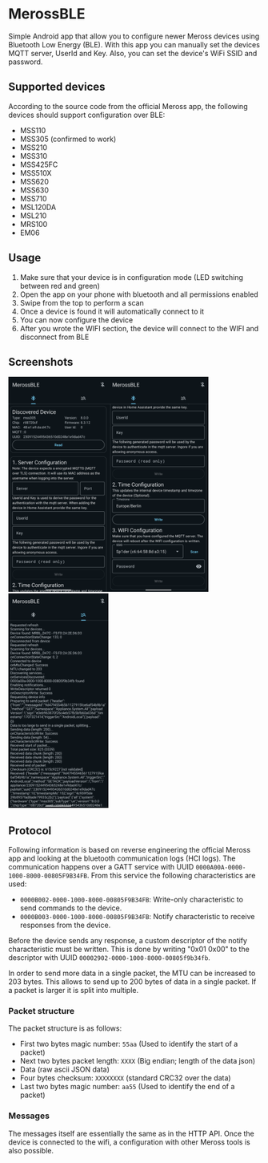 # MerossBLE

Simple Android app that allow you to configure newer Meross devices using Bluetooth Low Energy (BLE).
With this app you can manually set the devices MQTT server, UserId and Key. Also, you can
set the device's WiFi SSID and password.

## Supported devices

According to the source code from the official Meross app, the following devices should support
configuration over BLE:

- MSS110
- MSS305 (confirmed to work)
- MSS210
- MSS310
- MSS425FC
- MSS510X
- MSS620
- MSS630
- MSS710
- MSL120DA
- MSL210
- MRS100
- EM06

## Usage

1. Make sure that your device is in configuration mode (LED switching between red and green)
2. Open the app on your phone with bluetooth and all permissions enabled
3. Swipe from the top to perform a scan
4. Once a device is found it will automatically connect to it
5. You can now configure the device
6. After you wrote the WIFI section, the device will connect to the WIFI and disconnect from BLE

## Screenshots

<img alt="Main Screen" src="images/main.png" width="200px" /><img alt="Main Screen" src="images/main2.png" width="200px" /><img alt="Log Screen" src="images/log.png" width="200px" />

## Protocol

Following information is based on reverse engineering the official Meross app and looking
at the bluetooth communication logs (HCI logs).
The communication happens over a GATT service with UUID `0000A00A-0000-1000-8000-00805F9B34FB`.
From this service the following characteristics are used:

- `0000B002-0000-1000-8000-00805F9B34FB`: Write-only characteristic to send commands to the device.
- `0000B003-0000-1000-8000-00805F9B34FB`: Notify characteristic to receive responses from the device.

Before the device sends any response, a custom descriptor of the notify characteristic must be written.
This is done by writing "0x01 0x00" to the descriptor with UUID `00002902-0000-1000-8000-00805f9b34fb`.

In order to send more data in a single packet, the MTU can be increased to 203 bytes. This allows
to send up to 200 bytes of data in a single packet. If a packet is larger it is split into multiple.

### Packet structure

The packet structure is as follows:

- First two bytes magic number: `55aa` (Used to identify the start of a packet)
- Next two bytes packet length: `XXXX` (Big endian; length of the data json)
- Data (raw ascii JSON data)
- Four bytes checksum: `XXXXXXXX` (standard CRC32 over the data)
- Last two bytes magic number: `aa55` (Used to identify the end of a packet)

### Messages

The messages itself are essentially the same as in the HTTP API. Once the device is connected to
the wifi, a configuration with other Meross tools is also possible.
